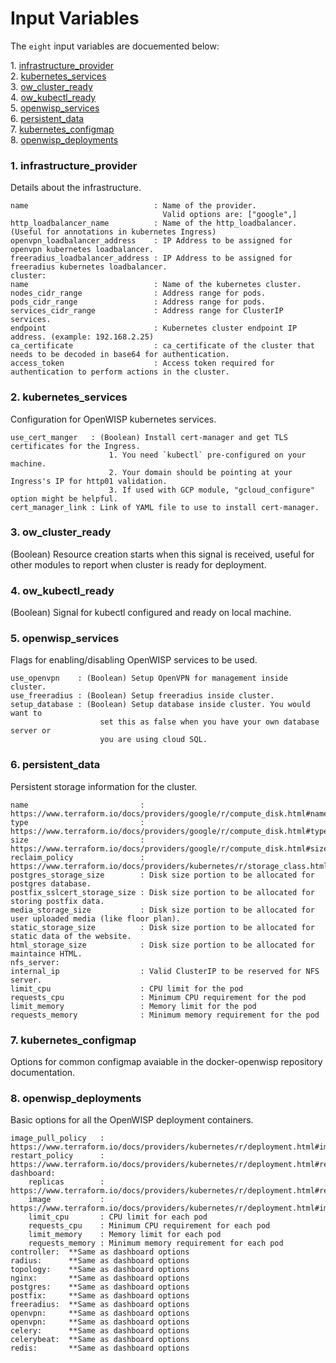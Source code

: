 # Input Variables

The `eight` input variables are docuemented below:

1\.  [infrastructure_provider](#infrastructure_provider)  
2\.  [kubernetes_services](#kubernetes_services)  
3\.  [ow_cluster_ready](#ow_cluster_ready)  
4\.  [ow_kubectl_ready](#ow_kubectl_ready)  
5\.  [openwisp_services](#openwisp_services)  
6\.  [persistent_data](#persistent_data)  
7\.  [kubernetes_configmap](#kubernetes_configmap)  
8\.  [openwisp_deployments](#openwisp_deployments)  

<a name="infrastructure_provider"></a>

### 1\. infrastructure_provider

Details about the infrastructure.

```
name                            : Name of the provider.
                                  Valid options are: ["google",]
http_loadbalancer_name          : Name of the http_loadbalancer. (Useful for annotations in kubernetes Ingress)
openvpn_loadbalancer_address    : IP Address to be assigned for openvpn kubernetes loadbalancer.
freeradius_loadbalancer_address : IP Address to be assigned for freeradius kubernetes loadbalancer.
cluster:
name                            : Name of the kubernetes cluster.
nodes_cidr_range                : Address range for pods.
pods_cidr_range                 : Address range for pods.
services_cidr_range             : Address range for ClusterIP services.
endpoint                        : Kubernetes cluster endpoint IP address. (example: 192.168.2.25)
ca_certificate                  : ca_certificate of the cluster that needs to be decoded in base64 for authentication.
access_token                    : Access token required for authentication to perform actions in the cluster.
```
<a name="kubernetes_services"></a>

### 2\. kubernetes_services

Configuration for OpenWISP kubernetes services.

```
use_cert_manger   : (Boolean) Install cert-manager and get TLS certificates for the Ingress.
                      1. You need `kubectl` pre-configured on your machine.
                      2. Your domain should be pointing at your Ingress's IP for http01 validation.
                      3. If used with GCP module, "gcloud_configure" option might be helpful.
cert_manager_link : Link of YAML file to use to install cert-manager.
```
<a name="ow_cluster_ready"></a>

### 3\. ow_cluster_ready

(Boolean) Resource creation starts when this signal is received, useful for other modules to report when cluster is ready for deployment.
<a name="ow_kubectl_ready"></a>

### 4\. ow_kubectl_ready

(Boolean) Signal for kubectl configured and ready on local machine.
<a name="openwisp_services"></a>

### 5\. openwisp_services

Flags for enabling/disabling OpenWISP services to be used.

```
use_openvpn    : (Boolean) Setup OpenVPN for management inside cluster.
use_freeradius : (Boolean) Setup freeradius inside cluster.
setup_database : (Boolean) Setup database inside cluster. You would want to
                    set this as false when you have your own database server or
                    you are using cloud SQL.
```
<a name="persistent_data"></a>

### 6\. persistent_data

Persistent storage information for the cluster.

```
name                         : https://www.terraform.io/docs/providers/google/r/compute_disk.html#name
type                         : https://www.terraform.io/docs/providers/google/r/compute_disk.html#type
size                         : https://www.terraform.io/docs/providers/google/r/compute_disk.html#size
reclaim_policy               : https://www.terraform.io/docs/providers/kubernetes/r/storage_class.html#reclaim_policy
postgres_storage_size        : Disk size portion to be allocated for postgres database.
postfix_sslcert_storage_size : Disk size portion to be allocated for storing postfix data.
media_storage_size           : Disk size portion to be allocated for user uploaded media (like floor plan).
static_storage_size          : Disk size portion to be allocated for static data of the website.
html_storage_size            : Disk size portion to be allocated for maintaince HTML.
nfs_server:
internal_ip                  : Valid ClusterIP to be reserved for NFS server.
limit_cpu                    : CPU limit for the pod
requests_cpu                 : Minimum CPU requirement for the pod
limit_memory                 : Memory limit for the pod
requests_memory              : Minimum memory requirement for the pod
```
<a name="kubernetes_configmap"></a>

### 7\. kubernetes_configmap

Options for common configmap avaiable in the docker-openwisp repository documentation.
<a name="openwisp_deployments"></a>

### 8\. openwisp_deployments

Basic options for all the OpenWISP deployment containers.

```
image_pull_policy   : https://www.terraform.io/docs/providers/kubernetes/r/deployment.html#image_pull_policy
restart_policy      : https://www.terraform.io/docs/providers/kubernetes/r/deployment.html#restart_policy
dashboard:
    replicas        : https://www.terraform.io/docs/providers/kubernetes/r/deployment.html#replicas
    image           : https://www.terraform.io/docs/providers/kubernetes/r/deployment.html#image
    limit_cpu       : CPU limit for each pod
    requests_cpu    : Minimum CPU requirement for each pod
    limit_memory    : Memory limit for each pod
    requests_memory : Minimum memory requirement for each pod
controller:  **Same as dashboard options
radius:      **Same as dashboard options
topology:    **Same as dashboard options
nginx:       **Same as dashboard options
postgres:    **Same as dashboard options
postfix:     **Same as dashboard options
freeradius:  **Same as dashboard options
openvpn:     **Same as dashboard options
openvpn:     **Same as dashboard options
celery:      **Same as dashboard options
celerybeat:  **Same as dashboard options
redis:       **Same as dashboard options
```
